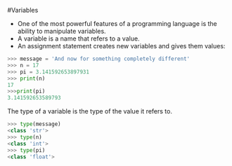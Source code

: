 #Variables
- One of the most powerful features of a programming language is the ability to manipulate variables. 
- A variable is a name that refers to a value.
- An assignment statement creates new variables and gives them values:

```python
>>> message = 'And now for something completely different'
>>> n = 17
>>> pi = 3.141592653897931
>>> print(n)
17
>>>print(pi)
3.141592653589793
```

The type of a variable is the type of the value it refers to.

```python
>>> type(message)
<class 'str'>
>>> type(n)
<class 'int'>
>>> type(pi)
<class 'float'>
```